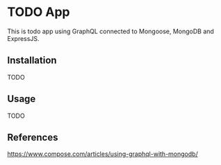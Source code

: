 # TODO App

This is todo app using GraphQL connected to Mongoose, MongoDB and ExpressJS.

## Installation

TODO


## Usage

TODO

## References

https://www.compose.com/articles/using-graphql-with-mongodb/
